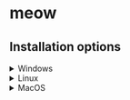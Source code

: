 # meow

## Installation options
<details>
    <summary>Windows</summary>

    - Portable .exe application
    - Installation script
</details>

<details>
    <summary>Linux</summary>
</details>

<details>
    <summary>MacOS</summary>
</details>
